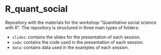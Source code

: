 # R_quant_social

Repository with the materials for the workshop "Quantitative social science with R". The repository is structured in three main types of folders: 

- `slides`: contains the slides for the presentation of each session.
- `code`: contains the code used in the presentation of each session. 
- `data`: contains data used in the examples of each session. 


